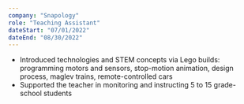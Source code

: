 ```yaml
---
company: "Snapology"
role: "Teaching Assistant"
dateStart: "07/01/2022"
dateEnd: "08/30/2022"
---
```

- Introduced technologies and STEM concepts via Lego builds: programming motors and sensors, stop-motion animation, design process, maglev trains, remote-controlled cars
- Supported the teacher in monitoring and instructing 5 to 15 grade-school students